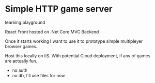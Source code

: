 Simple HTTP game server
=======
learning playground

React Front hosted on .Net Core MVC Backend

Once it starts working I want to use it to prototype
simple multipleyer browser games.

Host this locally on IIS.
With potential Cloud deployment, if any of games are actually fun.

- no auth
- no db, I'll use files for now
